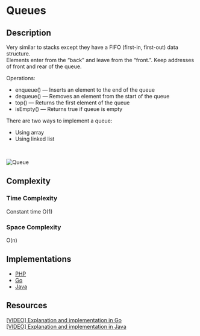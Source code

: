 # Queues
## Description
Very similar to stacks except they have a FIFO (first-in, first-out) data structure.  
Elements enter from the “back” and leave from the “front.”.
Keep addresses of front and rear of the queue.

Operations:
- enqueue() — Inserts an element to the end of the queue
- dequeue() — Removes an element from the start of the queue
- top() — Returns the first element of the queue
- isEmpty() — Returns true if queue is empty

There are two ways to implement a queue:
- Using array
- Using linked list

&nbsp;

![Queue](https://upload.wikimedia.org/wikipedia/commons/thumb/5/52/Data_Queue.svg/1920px-Data_Queue.svg.png)

## Complexity
### Time Complexity
Constant time O(1)

### Space Complexity
O(n)

## Implementations
- [PHP](./PHP)
- [Go](./Go)
- [Java](./Java)

## Resources
[[VIDEO] Explanation and implementation in Go](https://www.youtube.com/watch?v=fsbm1FOSDJ0)  
[[VIDEO] Explanation and implementation in Java](https://www.youtube.com/watch?v=wjI1WNcIntg)